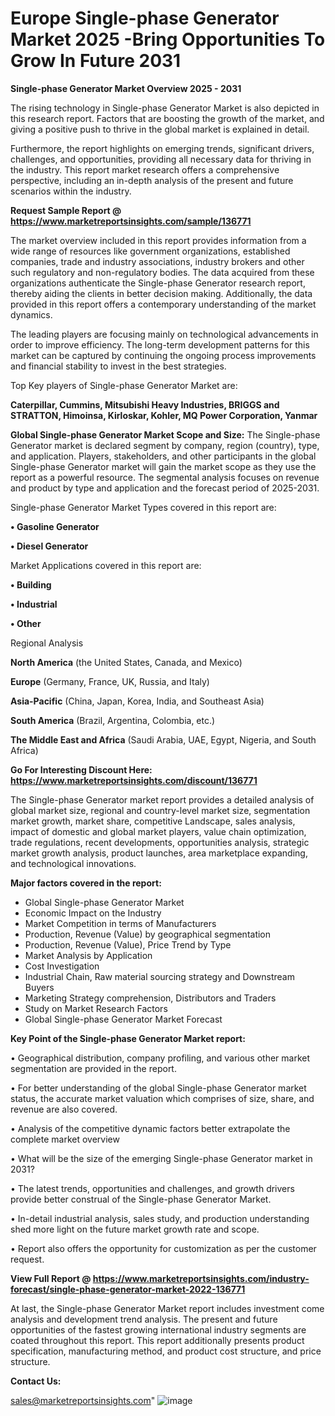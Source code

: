 # Europe Single-phase Generator Market 2025 -Bring Opportunities To Grow In Future 2031

<Strong> Single-phase Generator Market Overview 2025 - 2031</strong>

The rising technology in Single-phase Generator Market is also depicted in this research report. Factors that are boosting the growth of the market, and giving a positive push to thrive in the global market is explained in detail.

Furthermore, the report highlights on emerging trends, significant drivers, challenges, and opportunities, providing all necessary data for thriving in the industry. This report market research offers a comprehensive perspective, including an in-depth analysis of the present and future scenarios within the industry.

<strong>Request Sample Report @ <a href=https://www.marketreportsinsights.com/sample/136771>https://www.marketreportsinsights.com/sample/136771</a></strong>

The market overview included in this report provides information from a wide range of resources like government organizations, established companies, trade and industry associations, industry brokers and other such regulatory and non-regulatory bodies. The data acquired from these organizations authenticate the Single-phase Generator research report, thereby aiding the clients in better decision making. Additionally, the data provided in this report offers a contemporary understanding of the market dynamics.

The leading players are focusing mainly on technological advancements in order to improve efficiency. The long-term development patterns for this market can be captured by continuing the ongoing process improvements and financial stability to invest in the best strategies.

Top Key players of Single-phase Generator Market are:

<strong>Caterpillar, Cummins, Mitsubishi Heavy Industries, BRIGGS and STRATTON, Himoinsa, Kirloskar, Kohler, MQ Power Corporation, Yanmar</strong>

<strong><b>Global Single-phase Generator Market Scope and Size:</b></strong>
The Single-phase Generator market is declared segment by company, region (country), type, and application. Players, stakeholders, and other participants in the global Single-phase Generator market will gain the market scope as they use the report as a powerful resource. The segmental analysis focuses on revenue and product by type and application and the forecast period of 2025-2031.

Single-phase Generator Market Types covered in this report are:

<strong>• Gasoline Generator

• Diesel Generator</strong>

Market Applications covered in this report are:

<strong>• Building

• Industrial

• Other</strong> 

Regional Analysis

<strong>North America</strong> (the United States, Canada, and Mexico)

<strong>Europe</strong> (Germany, France, UK, Russia, and Italy)

<strong>Asia-Pacific</strong> (China, Japan, Korea, India, and Southeast Asia)

<strong>South America</strong> (Brazil, Argentina, Colombia, etc.)

<strong>The Middle East and Africa</strong> (Saudi Arabia, UAE, Egypt, Nigeria, and South Africa)

<strong>Go For Interesting Discount Here: <a href=https://www.marketreportsinsights.com/discount/136771>https://www.marketreportsinsights.com/discount/136771</a></strong>

The Single-phase Generator market report provides a detailed analysis of global market size, regional and country-level market size, segmentation market growth, market share, competitive Landscape, sales analysis, impact of domestic and global market players, value chain optimization, trade regulations, recent developments, opportunities analysis, strategic market growth analysis, product launches, area marketplace expanding, and technological innovations.

<strong><b>Major factors covered in the report:</b></strong>
<ul>
  <li>Global Single-phase Generator Market </li>
  <li>Economic Impact on the Industry</li>
  <li>Market Competition in terms of Manufacturers</li>
  <li>Production, Revenue (Value) by geographical segmentation</li>
  <li>Production, Revenue (Value), Price Trend by Type</li>
  <li>Market Analysis by Application</li>
  <li>Cost Investigation</li>
  <li>Industrial Chain, Raw material sourcing strategy and Downstream Buyers</li>
  <li>Marketing Strategy comprehension, Distributors and Traders</li>
  <li>Study on Market Research Factors</li>
  <li>Global Single-phase Generator Market Forecast</li>
</ul>

<strong><b>Key Point of the Single-phase Generator Market report:</b></strong>

• Geographical distribution, company profiling, and various other market segmentation are provided in the report.

• For better understanding of the global Single-phase Generator market status, the accurate market valuation which comprises of size, share, and revenue are also covered.

• Analysis of the competitive dynamic factors better extrapolate the complete market overview

• What will be the size of the emerging Single-phase Generator market in 2031?

• The latest trends, opportunities and challenges, and growth drivers provide better construal of the Single-phase Generator Market.

• In-detail industrial analysis, sales study, and production understanding shed more light on the future market growth rate and scope.

• Report also offers the opportunity for customization as per the customer request.

<strong><b>View Full Report @ <a href=https://www.marketreportsinsights.com/industry-forecast/single-phase-generator-market-2022-136771>https://www.marketreportsinsights.com/industry-forecast/single-phase-generator-market-2022-136771</a></b></strong>


At last, the Single-phase Generator Market report includes investment come analysis and development trend analysis. The present and future opportunities of the fastest growing international industry segments are coated throughout this report. This report additionally presents product specification, manufacturing method, and product cost structure, and price structure.

<strong>Contact Us:</strong>

sales@marketreportsinsights.com"
![image](https://github.com/user-attachments/assets/cc1ed0ac-e0f8-4970-883d-d42d124acb4a)
